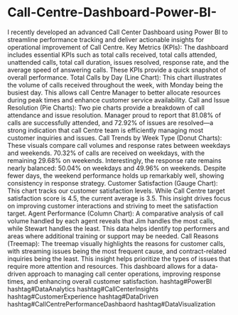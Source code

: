 # Call-Centre-Dashboard-Power-BI-
I recently developed an advanced Call Center Dashboard using Power BI to streamline performance tracking and deliver actionable insights for operational improvement of Call Centre.
Key Metrics (KPIs): The dashboard includes essential KPIs such as total calls received, total calls attended, unattended calls, total call duration, issues resolved, response rate, and the average speed of answering calls. These KPIs provide a quick snapshot of overall performance.
Total Calls by Day (Line Chart): This chart illustrates the volume of calls received throughout the week, with Monday being the busiest day. This allows call Centre Manager to better allocate resources during peak times and enhance customer service availability.
Call and Issue Resolution (Pie Charts): Two pie charts provide a breakdown of call attendance and issue resolution. Manager proud to report that 81.08% of calls are successfully attended, and 72.92% of issues are resolved—a strong indication that call Centre team is efficiently managing most customer inquiries and issues.
Call Trends by Week Type (Donut Charts): These visuals compare call volumes and response rates between weekdays and weekends. 70.32% of calls are received on weekdays, with the remaining 29.68% on weekends. Interestingly, the response rate remains nearly balanced: 50.04% on weekdays and 49.96% on weekends. Despite fewer days, the weekend performance holds up remarkably well, showing consistency in response strategy.
Customer Satisfaction (Gauge Chart): This chart tracks our customer satisfaction levels. While Call Centre target satisfaction score is 4.5, the current average is 3.5. This insight drives focus on improving customer interactions and striving to meet the satisfaction target.
Agent Performance (Column Chart): A comparative analysis of call volume handled by each agent reveals that Jim handles the most calls, while Stewart handles the least. This data helps identify top performers and areas where additional training or support may be needed.
Call Reasons (Treemap): The treemap visually highlights the reasons for customer calls, with streaming issues being the most frequent cause, and contract-related inquiries being the least. This insight helps prioritize the types of issues that require more attention and resources.
This dashboard allows for a data-driven approach to managing call center operations, improving response times, and enhancing overall customer satisfaction.
hashtag#PowerBI hashtag#DataAnalytics hashtag#CallCenterInsights hashtag#CustomerExperience hashtag#DataDriven hashtag#CallCentrePerformanceDashbaord hashtag#DataVisualization

